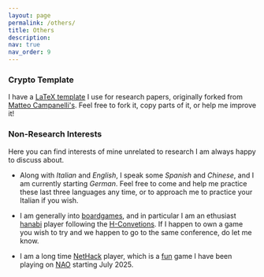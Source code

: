 ```yaml
---
layout: page
permalink: /others/
title: Others
description: 
nav: true
nav_order: 9
---
```


### Crypto Template
I have a [LaTeX template](https://github.com/emanuelegiunta/crypto_template?tab=readme-ov-fil) I use for research papers, originally forked from [Matteo Campanelli's](https://github.com/matteocam/lncs-latex-template). Feel free to fork it, copy parts of it, or help me improve it!

### Non-Research Interests
Here you can find interests of mine unrelated to research I am always happy to discuss about.

* Along with *Italian* and *English*, I speak some *Spanish* and *Chinese*, and I am currently starting *German*. Feel free to come and help me practice these last three languages any time, or to approach me to practice your Italian if you wish.

* I am generally into [boardgames](https://boardgamegeek.com/collection/user/Jtuma), and in particular I am an ethusiast [hanabi](https://boardgamegeek.com/boardgame/98778/hanabi) player following the [H-Convetions](https://hanabi.github.io/). If I happen to own a game you wish to try and we happen to go to the same conference, do let me know.

* I am a long time [NetHack](https://nethackwiki.com/wiki/Main_Page) player, which is a [fun](https://dwarffortresswiki.org/index.php/Fun) game I have been playing on [NAO](https://www.nethackscoreboard.org/players/W/WizardOfTuma.all.html) starting July 2025.
